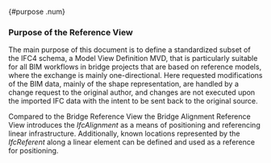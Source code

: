 ﻿{#purpose .num}
### Purpose of the Reference View
The main purpose of this document is to define a standardized subset of the IFC4 schema, a Model View Definition MVD, that is particularly suitable for all BIM workflows in bridge projects that are based on reference models, where the exchange is mainly one-directional. Here requested modifications of the BIM data, mainly of the shape representation, are handled by a change request to the original author, and changes are not executed upon the imported IFC data with the intent to be sent back to the original source.

Compared to the Bridge Reference View the Bridge Alignment Reference View introduces the _IfcAlignment_ as a means of positioning and referencing linear infrastructure. Additionally, known locations represented by the _IfcReferent_ along a linear element can be defined and used as a reference for positioning.
